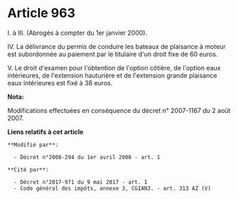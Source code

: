 # Article 963

I. à III. (Abrogés à compter du 1er janvier 2000).

IV. La délivrance du permis de conduire les bateaux de plaisance à moteur est subordonnée au paiement par le titulaire d'un
droit fixe de 60 euros.

V. Le droit d'examen pour l'obtention de l'option côtière, de l'option eaux intérieures, de l'extension hauturière et de
l'extension grande plaisance eaux intérieures est fixé à 38 euros.

**Nota:**

Modifications effectuées en conséquence du décret n° 2007-1167 du 2 août 2007.

**Liens relatifs à cet article**

	**Modifié par**:

	  - Décret n°2008-294 du 1er avril 2008 - art. 1

	**Cité par**:

	  - Décret n°2017-971 du 9 mai 2017 - art. 1
	  - Code général des impôts, annexe 3, CGIAN3. - art. 313 AZ (V)
